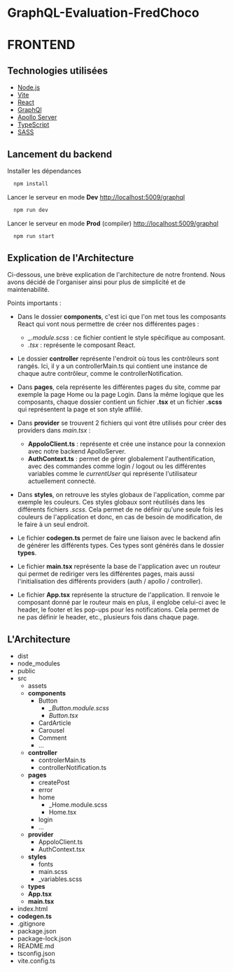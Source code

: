 # GraphQL-Evaluation-FredChoco
# FRONTEND

## Technologies utilisées
- [Node.js](https://nodejs.org/en)
- [Vite](https://vitejs.dev/)
- [React](https://fr.react.dev/)
- [GraphQl](https://graphql.org/)
- [Apollo Server](https://www.apollographql.com/docs/apollo-server/)
- [TypeScript](https://www.typescriptlang.org/)
- [SASS](https://sass-lang.com/)

## Lancement du backend
Installer les dépendances

```bash
  npm install
```

Lancer le serveur en mode **Dev** [http://localhost:5009/graphql](http://localhost:5009/graphql)

```bash
  npm run dev
```

Lancer le serveur en mode **Prod** (compiler) [http://localhost:5009/graphql](http://localhost:5009/graphql)

```bash
  npm run start
```

## Explication de l'Architecture
Ci-dessous, une brève explication de l'architecture de notre frontend. Nous avons décidé de l'organiser ainsi pour plus de simplicité et de maintenabilité.

Points importants :

- Dans le dossier **components**, c'est ici que l'on met tous les composants React qui vont nous permettre de créer nos différentes pages :
    - *_<NomDuComposant>.module.scss* : ce fichier contient le style spécifique au composant.
    - *<NomDuComposant>.tsx* : représente le composant React.

- Le dossier **controller** représente l'endroit où tous les contrôleurs sont rangés. Ici, il y a un controllerMain.ts qui contient une instance de chaque autre contrôleur, comme le controllerNotification.

- Dans **pages**, cela représente les différentes pages du site, comme par exemple la page Home ou la page Login. Dans la même logique que les composants, chaque dossier contient un fichier **.tsx** et un fichier **.scss** qui représentent la page et son style affilié.

- Dans **provider** se trouvent 2 fichiers qui vont être utilisés pour créer des providers dans *main.tsx* :
    - **AppoloClient.ts** : représente et crée une instance pour la connexion avec notre backend ApolloServer.
    - **AuthContext.ts** : permet de gérer globalement l'authentification, avec des commandes comme login / logout ou les différentes variables comme le *currentUser* qui représente l'utilisateur actuellement connecté.

- Dans **styles**, on retrouve les styles globaux de l'application, comme par exemple les couleurs. Ces styles globaux sont réutilisés dans les différents fichiers *.scss*. Cela permet de ne définir qu'une seule fois les couleurs de l'application et donc, en cas de besoin de modification, de le faire à un seul endroit.

- Le fichier **codegen.ts** permet de faire une liaison avec le backend afin de générer les différents types. Ces types sont générés dans le dossier **types**.

- Le fichier **main.tsx** représente la base de l'application avec un routeur qui permet de rediriger vers les différentes pages, mais aussi l'initialisation des différents providers (auth / apollo / controller).

- Le fichier **App.tsx** représente la structure de l'application. Il renvoie le composant donné par le routeur mais en plus, il englobe celui-ci avec le header, le footer et les pop-ups pour les notifications. Cela permet de ne pas définir le header, etc., plusieurs fois dans chaque page.



## L'Architecture
- dist                       
- node_modules
- public
- src
    - assets
    - **components**
        - Button
            - *_Button.module.scss*
            - *Button.tsx*
        - CardArticle
        - Carousel
        - Comment
        - ...
    - **controller**
        - controlerMain.ts 
        - controllerNotification.ts
    - **pages**
        - createPost
        - error
        - home
            - _Home.module.scss
            - Home.tsx
        - login
        - ...
    - **provider**
        - AppoloClient.ts
        - AuthContext.tsx
    - **styles**
        - fonts
        - main.scss
        - _variables.scss
    - **types**
    - **App.tsx**
    - **main.tsx**
- index.html
- **codegen.ts**
- .gitignore
- package.json
- package-lock.json
- README.md
- tsconfig.json
- vite.config.ts
